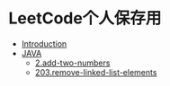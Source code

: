# LeetCode个人保存用

- [Introduction](README.md)
- [JAVA]()
  - [2.add-two-numbers](2.add-two-numbers.md)
  - [203.remove-linked-list-elements](203.remove-linked-list-elements.md)

